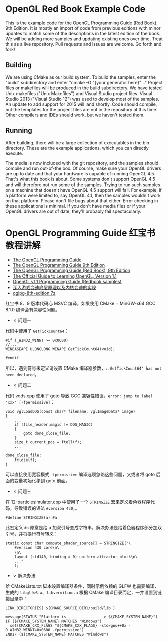 OpenGL Red Book Example Code
============================

This is the example code for the OpenGL Programming Guide (Red Book), 9th Edition.
It is mostly an import of code from previous editions with minor updates
to match some of the descriptions in the latest edition of the book.
We will be adding more samples and updating existing ones over time.
Treat this as a live repository. Pull requests and issues are welcome.
Go forth and fork!

Building
--------

We are using CMake as our build system. To build the samples, enter
the "build" subdirectory and enter "cmake -G "{your generator here}" .."
Project files or makefiles will be produced in the build subdirectory.
We have tested Unix makefiles ("Unix Makefiles") and Visual Studio project files.
Visual Studio 2013 ("Visual Studio 12") was used to develop most of the samples.
An update to add support for 2015 will land shortly. Code should compile, but the
templates for the project files are not in the repository at this time.
Other compilers and IDEs should work, but we haven't tested them.

Running
-------

After building, there will be a large collection of executables in the bin directory.
These are the example applications, which you can directly execute.

The media is now included with the git repository, and
the samples should compile and run out-of-the box. Of course, make sure your
OpenGL drivers are up to date and that your hardware is capable of running OpenGL 4.5.
That's what this book is about. Some systems don't support OpenGL 4.5 and will therefore
not run some of the samples. Trying to run such samples on a machine that doesn't have
OpenGL 4.5 support will fail. For example, if a platform were limited to, say OpenGL 4.1,
then the samples wouldn't work on that platform. Please don't file bugs about that either.
Error checking in these applications is minimal. If you don't have media files or if
your OpenGL drivers are out of date, they'll probably fail spectacularly.



# OpenGL Programming Guide 红宝书教程讲解
- [The OpenGL Programming Guide](http://www.opengl-redbook.com/)
- [The OpenGL Programming Guide 9th Edition](https://pan.baidu.com/s/1pNgJbOf#gy2l)
- [The OpenGL Programming Guide (Red Book), 9th Edition](https://github.com/openglredbook/examples)
- [The Official Guide to Learning OpenGL, Version 1.1](http://www.glprogramming.com/red/index.html)
- [OpenGL v1.1 Programming Guide (Redbook samples)](https://www.opengl.org/archives/resources/code/samples/redbook/)
- [深入游戏变速底层原理以及内核变速的实现](https://www.52pojie.cn/thread-951616-1-1.html)
- [oglpg-8th-edition.7z](https://pan.baidu.com/s/1kVpv1MR)


红宝书 8、9 版本代码心 MSVC 编译，如果使用 CMake + MinGW-x64 GCC 8.1.0 编译会有兼容性问题。


- ✗ 问题一

代码中使用了 `GetTickCount64`：

    #if (_WIN32_WINNT >= 0x0600) 
    //...
    WINBASEAPI ULONGLONG WINAPI GetTickCount64(void);

    #endif 

所以，遇到符号未定义请设置 CMake 编译器参数，`::GetTickCount64' has not been declared`。


- ✗ 问题二

代码 vdds.cpp 使用了 goto 导致 GCC 兼容性错误，`error: jump to label 'xxx' [-fpermissive]`：

    void vglLoadDDS(const char* filename, vglImageData* image)
    {
        ...
        if (file_header.magic != DDS_MAGIC)
        {
            goto done_close_file;
        }
        size_t current_pos = ftell(f);
        ...

    done_close_file:
        fclose(f);
    }

可以直接使用宽容模式 `-fpermissive` 编译选项忽略这些问题，又或者将 goto 后面的变量初始化移到 goto 前面。


- ✗ 问题三

在 12-particlesimulator.cpp 中使用了一个 `STRINGIZE` 宏来定义着色器程序代码，导致错误的语法 `#version 430`，。

    #define STRINGIZE(a) #a

此宏定义 `#a` 原意是给 a 加双引号变成字符串，解决办法是给着色器程序部分加双引号，并将换行符号转义：

    static const char compute_shader_source[] = STRINGIZE("\
        #version 430 core\n\
        \n\
        layout (std140, binding = 0) uniform attractor_block\n\
        ..."
        );

- ✓ 解决办法

给 CMakeLists.txt 脚本设置编译器条件，同时示例依赖的 GLFW 也需要编译，生成的 `libglfw3.a`、`libvermilion.a` 根据 CMake 编译目录而定，一并设置到链接目录中：

    LINK_DIRECTORIES( ${CMAKE_SOURCE_DIR}/build/lib )

    message(STATUS "Platform is ----------------> ${CMAKE_SYSTEM_NAME}")
    IF (${CMAKE_SYSTEM_NAME} MATCHES "Windows")
      set(CMAKE_CXX_FLAGS "${CMAKE_CXX_FLAGS} -std=gnu++0x -D_WIN32_WINNT=0x0600 -fpermissive")
    ENDIF (${CMAKE_SYSTEM_NAME} MATCHES "Windows")


